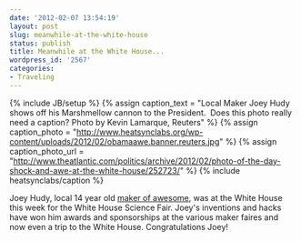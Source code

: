 ```yaml
---
date: '2012-02-07 13:54:19'
layout: post
slug: meanwhile-at-the-white-house
status: publish
title: Meanwhile at the White House...
wordpress_id: '2567'
categories:
- Traveling
---
```


{% include JB/setup %}
{% assign caption_text = "Local Maker Joey Hudy shows off his Marshmellow cannon to the President.  Does this photo really need a caption? Photo by Kevin Lamarque, Reuters" %}
{% assign caption_photo = "http://www.heatsynclabs.org/wp-content/uploads/2012/02/obamaawe.banner.reuters.jpg" %}
{% assign caption_photo_url = "http://www.theatlantic.com/politics/archive/2012/02/photo-of-the-day-shock-and-awe-at-the-white-house/252723/" %}
{% include heatsynclabs/caption %}

Joey Hudy, local 14 year old [maker of awesome](http://lookwhatjoeysmaking.blogspot.com/), was at the White House this week for the White House Science Fair. Joey's inventions and hacks have won him awards and sponsorships at the various maker faires and now even a trip to the White House. Congratulations Joey!
